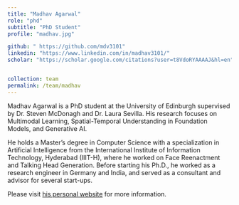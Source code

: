 ```yaml
---
title: "Madhav Agarwal"
role: "phd"
subtitle: "PhD Student"
profile: "madhav.jpg"

github: " https://github.com/mdv3101"
linkedin: "https://www.linkedin.com/in/madhav3101/"
scholar: "https://scholar.google.com/citations?user=t8VdoRYAAAAJ&hl=en"


collection: team
permalink: /team/madhav
---
```


Madhav Agarwal is a PhD student at the University of Edinburgh supervised by Dr. Steven McDonagh and Dr. Laura Sevilla. His research focuses on Multimodal Learning, Spatial-Temporal Understanding in Foundation Models, and Generative AI. 

He holds a Master’s degree in Computer Science with a specialization in Artificial Intelligence from the International Institute of Information Technology, Hyderabad (IIIT-H), where he worked on Face Reenactment and Talking Head Generation. Before starting his Ph.D., he worked as a research engineer in Germany and India, and served as a consultant and advisor for several start-ups.

Please visit [his personal website](https://mdv3101.github.io/) for more information.